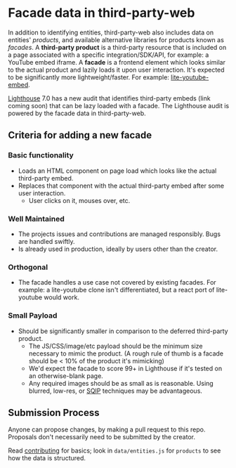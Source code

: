 # Facade data in third-party-web

In addition to identifying entities, third-party-web also includes data on entities' _products_, and available alternative libraries for products known as _facades_. A **third-party product** is a third-party resource that is included on a page associated with a specific integration/SDK/API, for example: a YouTube embed iframe. A **facade** is a frontend element which looks similar to the actual product and lazily loads it upon user interaction.  It's expected to be significantly more lightweight/faster. For example: [lite-youtube-embed](https://github.com/paulirish/lite-youtube-embed).

[Lighthouse](https://github.com/GoogleChrome/lighthouse) 7.0 has a new audit that identifies third-party 
embeds (link coming soon) that can be lazy loaded with a facade. The Lighthouse audit is powered by the facade data in third-party-web.

## Criteria for adding a new facade
### Basic functionality

* Loads an HTML component on page load which looks like the actual third-party 
  embed.
* Replaces that component with the actual third-party embed after some user 
  interaction.
    * User clicks on it, mouses over, etc.

### Well Maintained

* The projects issues and contributions are managed responsibly. Bugs are 
  handled swiftly.
* Is already used in production, ideally by users other than the creator.

### Orthogonal

* The facade handles a use case not covered by existing facades. For example: a 
  lite-youtube clone isn't differentiated, but a react port of lite-youtube 
  would work.

### Small Payload

* Should be significantly smaller in comparison to the deferred third-party 
  product.
    * The JS/CSS/image/etc payload should be the minimum size necessary to mimic 
      the product. (A rough rule of thumb is a facade should be &lt; 10% of the 
      product it's mimicking)
    * We'd expect the facade to score 99+ in Lighthouse if it's tested on an 
      otherwise-blank page.
    * Any required images should be as small as is reasonable. Using blurred, low-res,
      or [SQIP](https://calendar.perfplanet.com/2017/sqip-vague-vectors-for-performant-previews/) 
      techniques may be advantageous.

## Submission Process

Anyone can propose changes, by making a pull request to this repo. Proposals 
don't necessarily need to be submitted by the creator.

Read 
[contributing](https://github.com/patrickhulce/third-party-web#contributing) for 
basics; look in `data/entities.js` for `products` to see how the data is structured.
